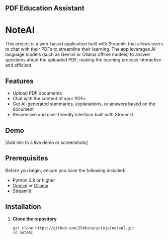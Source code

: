 ## PDF Education Assistant

# NoteAI
This project is a web-based application built with Streamlit that allows users to chat with their PDFs to streamline their learning. The app leverages AI language models (such as Gemini or Ollama  offline models) to answer questions about the uploaded PDF, making the learning process interactive and efficient.

## Features
- Upload PDF documents
- Chat with the content of your PDFs
- Get AI-generated summaries, explanations, or answers based on the document
- Responsive and user-friendly interface built with Streamlit

## Demo
[Add link to a live demo or screenshots]

## Prerequisites

Before you begin, ensure you have the following installed:
- Python 3.8 or higher
- [Gemini](https://www.gemini.ai/) or [Ollama](https://ollama.com/)
- Streamlit

## Installation

1. **Clone the repository**
   ```bash
   git clone https://github.com/254binaryninja/noteAI.git
   cd noteAI

